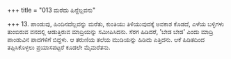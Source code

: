 +++
title = "013 ಮರೆದು ಹಿನ್ದೆಲ್ಲವನು"

+++
13. ಪಾಂಡುವು, ಹಿಂದಿನದೆಲ್ಲವನ್ನು ಮರೆತು, ಕುಂತಿಯು ತಿಳಿಯುವುದಕ್ಕೆ ಅವಕಾಶ ಕೊಡದೆ, ಎಳೆಯ ಬಳ್ಳಿಗಳು ತುಂಬಿರುವ ವನದಲ್ಲಿ ಆಡುತ್ತಿರುವ ಮಾದ್ರಿಯನ್ನು ಸಮೀಪಿಸಿದನು. ಸೆರಗ ಹಿಡಿದರೆ, 'ಬೇಡ ಬೇಡ' ಎಂದು ಮಾದ್ರಿ ಪಾಂಡುವಿನ ಪಾದಗಳಿಗೆ ಬಿದ್ದಳು.  ಆ ತರುಣಿಯ ತಲೆಯ ಮುಡಿಯನ್ನು ಹಿಡಿದು ಎತ್ತಿದನು. ಆಕೆ ಹಿಡಿತದಿಂದ ತಪ್ಪಿಸಿಕೊಳ್ಳಲು ಪ್ರಯಾಸಪಟ್ಟರೆ ಕೂಡಲೇ ಮೈಮರೆತನು.